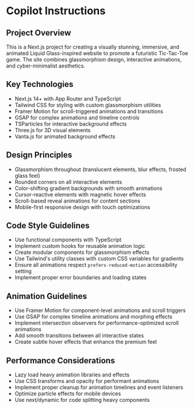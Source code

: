# Copilot Instructions

<!-- Use this file to provide workspace-specific custom instructions to Copilot. For more details, visit https://code.visualstudio.com/docs/copilot/copilot-customization#_use-a-githubcopilotinstructionsmd-file -->

## Project Overview
This is a Next.js project for creating a visually stunning, immersive, and animated Liquid Glass-inspired website to promote a futuristic Tic-Tac-Toe game. The site combines glassmorphism design, interactive animations, and cyber-minimalist aesthetics.

## Key Technologies
- Next.js 14+ with App Router and TypeScript
- Tailwind CSS for styling with custom glassmorphism utilities
- Framer Motion for scroll-triggered animations and transitions
- GSAP for complex animations and timeline controls
- TSParticles for interactive background effects
- Three.js for 3D visual elements
- Vanta.js for animated background effects

## Design Principles
- Glassmorphism throughout (translucent elements, blur effects, frosted glass feel)
- Rounded corners on all interactive elements
- Color-shifting gradient backgrounds with smooth animations
- Cursor-reactive elements with magnetic hover effects
- Scroll-based reveal animations for content sections
- Mobile-first responsive design with touch optimizations

## Code Style Guidelines
- Use functional components with TypeScript
- Implement custom hooks for reusable animation logic
- Create modular components for glassmorphism effects
- Use Tailwind's utility classes with custom CSS variables for gradients
- Ensure all animations respect `prefers-reduced-motion` accessibility setting
- Implement proper error boundaries and loading states

## Animation Guidelines
- Use Framer Motion for component-level animations and scroll triggers
- Use GSAP for complex timeline animations and morphing effects
- Implement intersection observers for performance-optimized scroll animations
- Add smooth transitions between all interactive states
- Create subtle hover effects that enhance the premium feel

## Performance Considerations
- Lazy load heavy animation libraries and effects
- Use CSS transforms and opacity for performant animations
- Implement proper cleanup for animation timelines and event listeners
- Optimize particle effects for mobile devices
- Use next/dynamic for code splitting heavy components
